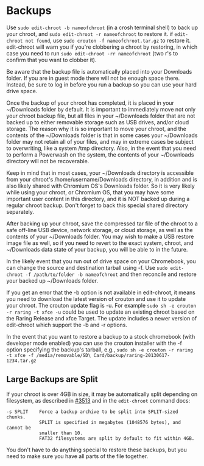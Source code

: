 # Backups

Use `sudo edit-chroot -b nameofchroot` (in a crosh terminal shell) to back up your chroot, and `sudo edit-chroot -r nameofchroot` to restore it. if `edit-chroot not found`, use `sudo crouton -f nameofchroot.tar.gz` to restore it.  edit-chroot will warn you if you're clobbering a chroot by restoring, in which case you need to run `sudo edit-chroot -rr nameofchroot` (two r's to confirm that you want to clobber it). 

Be aware that the backup file is automatically placed into your Downloads folder. If you are in guest mode there will not be enough space there. Instead, be sure to log in before you run a backup so you can use your hard drive space.

Once the backup of your chroot has completed, it is placed in your ~/Downloads folder by default. It is important to immediately move not only your chroot backup file, but all files in your ~/Downloads folder that are not backed up to either removable storage such as USB drives, and/or cloud storage. The reason why it is so important to move your chroot, and the contents of the ~/Downloads folder is that in some cases your ~/Downloads folder may not retain all of your files, and may in extreme cases be subject to overwriting, like a system /tmp directory. Also, in the event that you need to perform a Powerwash on the system, the contents of your ~/Downloads directory will not be recoverable.

Keep in mind that in most cases, your ~/Downloads directory is accessible from your chroot's /home/username/Downloads directory, in addition and is also likely shared with Chromium OS's Downloads folder. So it is very likely while using your chroot, or Chromium OS, that you may have some important user content in this directory, and it is NOT backed up during a regular chroot backup. Don't forget to back this special shared directory separately.

After backing up your chroot, save the compressed tar file of the chroot to a safe off-line USB device, network storage, or cloud storage, as well as the contents of your ~/Downloads folder. You may wish to make a USB restore image file as well, so if you need to revert to the exact system, chroot, and ~/Downloads data state of your backup, you will be able to in the future.

In the likely event that you run out of drive space on your Chromebook, you can change the source and destination tarball using -f. Use `sudo edit-chroot -f /path/to/folder -b nameofchroot` and then reconcile and restore your backed up ~/Downloads folder.

If you get an error that the -b option is not available in edit-chroot, it means you need to download the latest version of crouton and use it to update your chroot. The crouton update flag is -u. For example `sudo sh -e crouton -r raring -t xfce -u` could be used to update an existing chroot based on the Raring Release and xfce Target. The update includes a newer version of edit-chroot which support the -b and -r options.

In the event that you want to restore a backup to a stock chromebook (with developer mode enabled) you can use the crouton installer with the -f option specifying the backup's tarball, e.g., `sudo sh -e crouton -r raring -t xfce -f /media/removable/SD\ Card/backup/raring-20130617-1234.tar.gz`

## Large Backups are Split

If your chroot is over 4GB in size, it may be automatically split depending on filesystem, as described in [#3513]( https://github.com/dnschneid/crouton/issues/3513#issuecomment-344150514) and in the `edit-chroot` command docs:

```
-s SPLIT    Force a backup archive to be split into SPLIT-sized chunks.
            SPLIT is specified in megabytes (1048576 bytes), and cannot be
            smaller than 10.
            FAT32 filesystems are split by default to fit within 4GB.
```

You don't have to do anything special to restore these backups, but you need to make sure you have all parts of the file together.